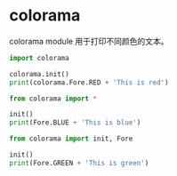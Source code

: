 # colorama

colorama module 用于打印不同颜色的文本。

```python
import colorama

colorama.init()
print(colorama.Fore.RED + 'This is red')
```

```python
from colorama import *

init()
print(Fore.BLUE + 'This is blue')
```

```python
from colorama import init, Fore

init()
print(Fore.GREEN + 'This is green')
```

